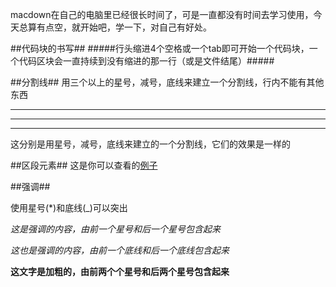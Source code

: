 macdown在自己的电脑里已经很长时间了，可是一直都没有时间去学习使用，今天总算有点空，就开始吧，学一下，对自己有好处。

##代码块的书写##
#####行头缩进4个空格或一个tab即可开始一个代码块，一个代码区块会一直持续到没有缩进的那一行（或是文件结尾）#####

##分割线##
用三个以上的星号，减号，底线来建立一个分割线，行内不能有其他东西
***
---
___
这分别是用星号，减号，底线来建立的一个分割线，它们的效果是一样的

##区段元素##
这是你可以查看的[例子](http://www.baidu.com/ "标题")  

##强调##

使用星号(*)和底线(_)可以突出

*这是强调的内容，由前一个星号和后一个星号包含起来*

_这也是强调的内容，由前一个底线和后一个底线包含起来_

**这文字是加粗的，由前两个个星号和后两个星号包含起来**